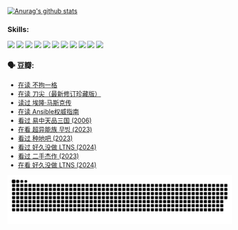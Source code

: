 
[![Anurag's github stats](https://github-readme-stats.vercel.app/api?username=w940853815)](https://github.com/anuraghazra/github-readme-stats)

### Skills:

<code><img height="32" src="https://cdn.jsdelivr.net/npm/simple-icons@v5/icons/python.svg"></code>
<code><img height="32" src="https://cdn.jsdelivr.net/npm/simple-icons@v5/icons/javascript.svg"></code>
<code><img height="32" src="https://cdn.jsdelivr.net/npm/simple-icons@v5/icons/django.svg"></code>
<code><img height="32" src="https://cdn.jsdelivr.net/npm/simple-icons@v5/icons/flask.svg"></code>
<code><img height="32" src="https://cdn.jsdelivr.net/npm/simple-icons@v5/icons/vuetify.svg"></code>
<code><img height="32" src="https://cdn.jsdelivr.net/npm/simple-icons@v5/icons/git.svg"></code>
<code><img height="32" src="https://cdn.jsdelivr.net/npm/simple-icons@v5/icons/docker.svg"></code>
<code><img height="32" src="https://cdn.jsdelivr.net/npm/simple-icons@v5/icons/postgresql.svg"></code>
<code><img height="32" src="https://cdn.jsdelivr.net/npm/simple-icons@v5/icons/elasticsearch.svg"></code>
<code><img height="32" src="https://cdn.jsdelivr.net/npm/simple-icons@v5/icons/macos.svg"></code>
<code><img height="32" src="https://cdn.jsdelivr.net/npm/simple-icons@v5/icons/linux.svg"></code>

### 🗣 豆瓣:

<!-- DOUBAN-ACTIVITIES:START -->
- [在读 不拘一格](https://www.douban.com/people/136069238/status/4541712161/?_i=10872147)
- [在读 刀尖（最新修订珍藏版）](https://www.douban.com/people/136069238/status/4541711339/?_i=10872147)
- [读过 埃隆·马斯克传](https://www.douban.com/people/136069238/status/4541710351/?_i=10872147)
- [在读 Ansible权威指南](https://www.douban.com/people/136069238/status/4539151450/?_i=10872147)
- [看过 易中天品三国‎ (2006)](https://www.douban.com/people/136069238/status/4529910812/?_i=10872147)
- [在看 超异能族 무빙‎ (2023)](https://www.douban.com/people/136069238/status/4527291077/?_i=10872147)
- [看过 种地吧‎ (2023)](https://www.douban.com/people/136069238/status/4527289637/?_i=10872147)
- [看过 好久没做 LTNS‎ (2024)](https://www.douban.com/people/136069238/status/4527289515/?_i=10872147)
- [看过 二手杰作‎ (2023)](https://www.douban.com/people/136069238/status/4522502716/?_i=10872147)
- [在看 好久没做 LTNS‎ (2024)](https://www.douban.com/people/136069238/status/4521969883/?_i=10872147)
<!-- DOUBAN-ACTIVITIES:END -->


![Snake animation](https://raw.githubusercontent.com/w940853815/w940853815/output/github-contribution-grid-snake.svg)

<!--
**w940853815/w940853815** is a ✨ _special_ ✨ repository because its `README.md` (this file) appears on your GitHub profile.

Here are some ideas to get you started:

- 🔭 I’m currently working on ...
- 🌱 I’m currently learning ...
- 👯 I’m looking to collaborate on ...
- 🤔 I’m looking for help with ...
- 💬 Ask me about ...
- 📫 How to reach me: ...
- 😄 Pronouns: ...
- ⚡ Fun fact: ...
-->
